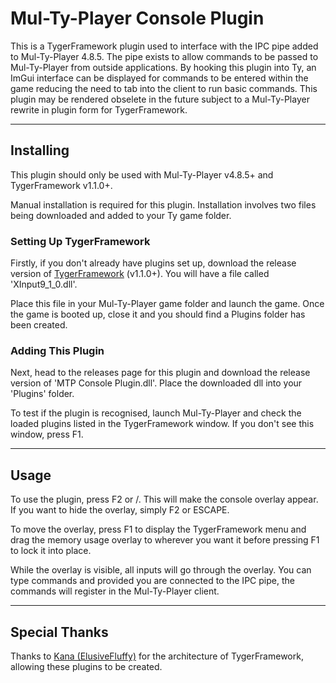
# Mul-Ty-Player Console Plugin

This is a TygerFramework plugin used to interface with the IPC pipe added to Mul-Ty-Player 4.8.5. The pipe exists to allow commands to be passed to Mul-Ty-Player from outside applications.
By hooking this plugin into Ty, an ImGui interface can be displayed for commands to be entered within the game reducing the need to tab into the client to run basic commands.
This plugin may be rendered obselete in the future subject to a Mul-Ty-Player rewrite in plugin form for TygerFramework.

---

## Installing

This plugin should only be used with Mul-Ty-Player v4.8.5+ and TygerFramework v1.1.0+.

Manual installation is required for this plugin. Installation involves two files being downloaded and added to your Ty game folder.

### Setting Up TygerFramework

Firstly, if you don't already have plugins set up, download the release version of [TygerFramework](https://github.com/ElusiveFluffy/TygerFramework/releases) (v1.1.0+). You will have a file called 'XInput9_1_0.dll'. 

Place this file in your Mul-Ty-Player game folder and launch the game. Once the game is booted up, close it and you should find a Plugins folder has been created. 

### Adding This Plugin

Next, head to the releases page for this plugin and download the release version of 'MTP Console Plugin.dll'. Place the downloaded dll into your 'Plugins' folder.

To test if the plugin is recognised, launch Mul-Ty-Player and check the loaded plugins listed in the TygerFramework window. If you don't see this window, press F1.

---

## Usage

To use the plugin, press F2 or /. This will make the console overlay appear. If you want to hide the overlay, simply F2 or ESCAPE.

To move the overlay, press F1 to display the TygerFramework menu and drag the memory usage overlay to wherever you want it before pressing F1 to lock it into place.

While the overlay is visible, all inputs will go through the overlay. You can type commands and provided you are connected to the IPC pipe, the commands will register in the Mul-Ty-Player client.

---

## Special Thanks

Thanks to [Kana (ElusiveFluffy)](https://github.com/ElusiveFluffy) for the architecture of TygerFramework, allowing these plugins to be created.